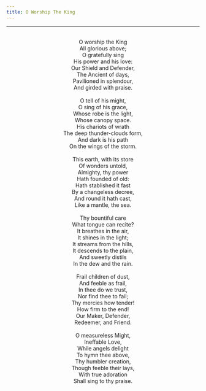 ```yaml
---
title: O Worship The King
---
```


---
<center>
<br/>
O worship the King<br/>
All glorious above;<br/>
O gratefully sing<br/>
His power and his love:<br/>
Our Shield and Defender,<br/>
The Ancient of days,<br/>
Pavilioned in splendour,<br/>
And girded with praise.<br/>
<br/>
O tell of his might,<br/>
O sing of his grace,<br/>
Whose robe is the light,<br/>
Whose canopy space.<br/>
His chariots of wrath<br/>
The deep thunder-clouds form,<br/>
And dark is his path<br/>
On the wings of the storm.<br/>
<br/>
This earth, with its store<br/>
Of wonders untold,<br/>
Almighty, thy power<br/>
Hath founded of old:<br/>
Hath stablished it fast<br/>
By a changeless decree,<br/>
And round it hath cast,<br/>
Like a mantle, the sea.<br/>
<br/>
Thy bountiful care<br/>
What tongue can recite?<br/>
It breathes in the air,<br/>
It shines in the light;<br/>
It streams from the hills,<br/>
It descends to the plain,<br/>
And sweetly distils<br/>
In the dew and the rain.<br/>
<br/>
Frail children of dust,<br/>
And feeble as frail,<br/>
In thee do we trust,<br/>
Nor find thee to fail;<br/>
Thy mercies how tender!<br/>
How firm to the end!<br/>
Our Maker, Defender,<br/>
Redeemer, and Friend.<br/>
<br/>
O measureless Might,<br/>
Ineffable Love,<br/>
While angels delight<br/>
To hymn thee above,<br/>
Thy humbler creation,<br/>
Though feeble their lays,<br/>
With true adoration<br/>
Shall sing to thy praise.<br/>

</center>
